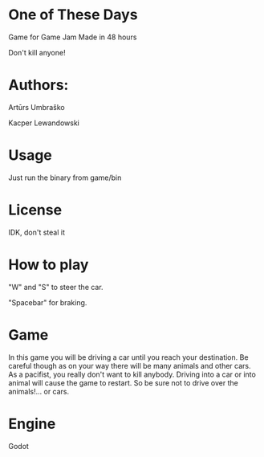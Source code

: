 # One of These Days
Game for Game Jam
Made in 48 hours


Don't kill anyone!

# Authors:

Artūrs Umbraško

Kacper Lewandowski

# Usage
Just run the binary from game/bin

# License
IDK, don't steal it

# How to play
"W" and "S" to steer the car.

"Spacebar" for braking.

# Game 
In this game you will be driving a car until you reach your destination. Be careful though as on your way there will be many animals and other cars. As a pacifist, you really don't want to kill anybody. Driving into a car or into animal will cause the game to restart. So be sure not to drive over the animals!... or cars. 

# Engine
Godot 
